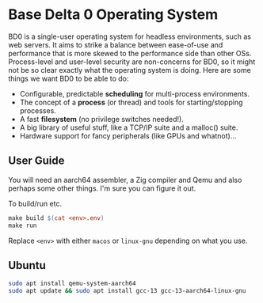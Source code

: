 # Base Delta 0 Operating System

BD0 is a single-user operating system for headless environments, such as
web servers. It aims to strike a balance between ease-of-use and 
performance that is more skewed to the performance side than other OSs.
Process-level and user-level security are non-concerns for BD0, so it
might not be so clear exactly what the operating system is doing. Here
are some things we want BD0 to be able to do:

- Configurable, predictable **scheduling** for multi-process
   environments.
- The concept of a **process** (or thread) and tools for
  starting/stopping processes.
- A fast **filesystem** (no privilege switches needed!).
- A big library of useful stuff, like a TCP/IP suite and a malloc() 
  suite.
- Hardware support for fancy peripherals (like GPUs and whatnot)...

## User Guide

You will need an aarch64 assembler, a Zig compiler and Qemu and also 
perhaps some other things. I'm sure you can figure it out.

To build/run etc.

```makefile
make build $(cat <env>.env)
make run
```

Replace `<env>` with either `macos` or `linux-gnu` depending on what you
use. 

## Ubuntu

```sh
sudo apt install qemu-system-aarch64
sudo apt update && sudo apt install gcc-13 gcc-13-aarch64-linux-gnu
```